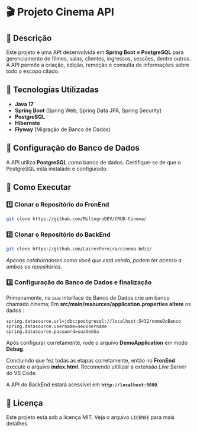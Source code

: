 # 🎬 Projeto Cinema API

## 📌 Descrição

Este projeto é uma API desenvolvida em **Spring Boot** e **PostgreSQL** para gerenciamento de filmes, salas, clientes, ingressos, sessões, dentre outros. A API permite a criação, edição, remoção e consulta de informações sobre todo o escopo citado.

## 🚀 Tecnologias Utilizadas

-   **Java 17**
-   **Spring Boot** (Spring Web, Spring Data JPA, Spring Security)
-   **PostgreSQL**
-   **Hibernate**
-   **Flyway** (Migração de Banco de Dados)

## 📌 Configuração do Banco de Dados

A API utiliza **PostgreSQL** como banco de dados. Certifique-se de que o PostgreSQL está instalado e configurado.

## 🚀 Como Executar

### 1️⃣ Clonar o Repositório do FronEnd

```bash
git clone https://github.com/MiltogroDEV/CRUD-Cinema/
```

### 2️⃣ Clonar o Repositório do BackEnd
```bash
git clone https://github.com/LairesPereira/cinema-bdii/
```
*Apenas colaboradores como você que está vendo, podem ter acesso a ambos os repositórios.*

### 3️⃣ Configuração do Banco de Dados e finalização
Primeiramente, na sua interface de Banco de Dados crie um banco chamado cinema;
Em **src/main/resources/application.properties altere** os dados :
``` properties
spring.datasource.url=jdbc:postgresql://localhost:5432/nomeDoBanco 
spring.datasource.username=seuUsername  
spring.datasource.password=suaSenha  
```

Após configurar corretamente, rode o arquivo **DemoApplication** em modo **Debug**.

Concluindo que fez todas as etapas corretamente, então no **FronEnd** execute o arquivo **index.html**.
Recomendo ultilizar a extensão *Live Server* do VS Code.

A API do BackEnd estará acessível em **`http://localhost:8080`**.

## 📜 Licença

Este projeto está sob a licença MIT. Veja o arquivo `LICENSE` para mais detalhes.
